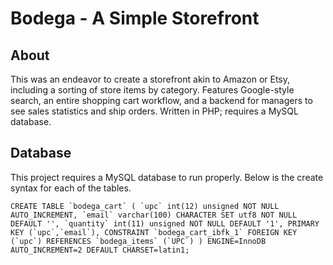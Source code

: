 # Bodega - A Simple Storefront

## About

This was an endeavor to create a storefront akin to Amazon or Etsy, including a sorting of store items by category. Features Google-style search, an entire shopping cart workflow, and a backend for managers to see sales statistics and ship orders. Written in PHP; requires a MySQL database.

## Database

This project requires a MySQL database to run properly. Below is the create syntax for each of the tables.

``
CREATE TABLE `bodega_cart` (
  `upc` int(12) unsigned NOT NULL AUTO_INCREMENT,
  `email` varchar(100) CHARACTER SET utf8 NOT NULL DEFAULT '',
  `quantity` int(11) unsigned NOT NULL DEFAULT '1',
  PRIMARY KEY (`upc`,`email`),
  CONSTRAINT `bodega_cart_ibfk_1` FOREIGN KEY (`upc`) REFERENCES `bodega_items` (`UPC`)
) ENGINE=InnoDB AUTO_INCREMENT=2 DEFAULT CHARSET=latin1;
``
